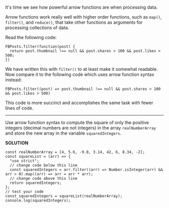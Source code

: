 It's time we see how powerful arrow functions are when processing data.

Arrow functions work really well with higher order functions, such as `map()`, `filter()`, and `reduce()`, that take other functions as arguments for processing collections of data.

Read the following code:

```
FBPosts.filter(function(post) {
  return post.thumbnail !== null && post.shares > 100 && post.likes > 500;
})
```

We have written this with `filter()` to at least make it somewhat readable. Now compare it to the following code which uses arrow function syntax instead:

`FBPosts.filter((post) => post.thumbnail !== null && post.shares > 100 && post.likes > 500)`

This code is more succinct and accomplishes the same task with fewer lines of code.

---

Use arrow function syntax to compute the square of only the positive integers (decimal numbers are not integers) in the array `realNumberArray` and store the new array in the variable `squaredIntegers`.

**SOLUTION**

```
const realNumberArray = [4, 5.6, -9.8, 3.14, 42, 6, 8.34, -2];
const squareList = (arr) => {
  "use strict";
  // change code below this line
  const squaredIntegers = arr.filter((arr) => Number.isInteger(arr) && arr > 0).map((arr) => arr = arr * arr);
  // change code above this line
  return squaredIntegers;
};
// test your code
const squaredIntegers = squareList(realNumberArray);
console.log(squaredIntegers);
```
